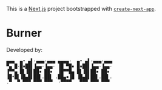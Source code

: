 This is a [Next.js](https://nextjs.org/) project bootstrapped with [`create-next-app`](https://github.com/vercel/next.js/tree/canary/packages/create-next-app).

# Burner
Developed by:
```shell
▄▄▄  ▄• ▄▌·▄▄▄·▄▄▄ ▄▄▄▄·  ▄• ▄▌·▄▄▄·▄▄▄
▀▄ █·█▪██▌▐▄▄·▐▄▄· ▐█ ▀█▪ █▪██▌▐▄▄·▐▄▄·
▐▀▀▄ █▌▐█▌██▪ ██▪  ▐█▀▀█▄ █▌▐█▌██▪ ██▪ 
▐█•█▌▐█▄█▌██▌.██▌ .██▄▪▐█ ▐█▄█▌██▌.██▌.
.▀  ▀ ▀▀▀ ▀▀▀ ▀▀▀  ·▀▀▀▀   ▀▀▀ ▀▀▀ ▀▀▀ 
```
